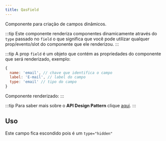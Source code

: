 ```yaml
---
title: QasField
---
```


<div class="flex q-gutter-x-md">
  <doc-link title="Componente" name="QasInput" to="/components/input" />
  <doc-link title="Quasar Componente" name="QInput" href="https://quasar.dev/vue-components/input#qinput-api" />
</div>

Componente para criação de campos dinâmicos.

<doc-api file="field/QasField" name="QasField" />

:::tip
Este componente renderiza componentes dinamicamente através do `type` passado no `field` o que significa que você pode utilizar qualquer prop/evento/slot do componente que ele renderizou.
:::

:::tip
A prop `field` é um objeto que contém as propriedades do componente que será renderizado, exemplo:

```js
{
  name: 'email', // chave que identifica o campo
  label: 'E-mail', // label do campo
  type: 'email' // tipo do campo
}
```

Componente renderizado:
<qas-field :field="{ name: 'email', label: 'E-mail', type: 'Email' }" />
:::

:::tip
Para saber mais sobre o **API Design Pattern** clique [aqui](https://www.notion.so/bildvitta/API-Design-Patterns-5c2509b697614bbbac49cbed0aab70a1).
:::

## Uso
<doc-example file="QasField/Basic" title="Text" />
<doc-example file="QasField/Select" title="Select" />
<doc-example file="QasField/TextArea" title="Text Area" />
<doc-example file="QasField/Number" title="Número" />

Este campo fica escondido pois é um `type="hidden"`
<doc-example file="QasField/Hidden" title="Escondido" />

<doc-example file="QasField/Email" title="E-mail" />
<doc-example file="QasField/Password" title="Senha" />
<doc-example file="QasField/Decimal" title="Decimal" />
<doc-example file="QasField/Money" title="Dinheiro" />
<doc-example file="QasField/Percent" title="Percentual" />
<doc-example file="QasField/Date" title="Data" />
<doc-example file="QasField/Time" title="Hora" />
<doc-example file="QasField/DateTime" title="Dara e Hora" />
<doc-example file="QasField/Boolean" title="Booleano (toogle)" />
<doc-example file="QasField/Checkbox" title="Checkbox" />
<doc-example file="QasField/Radio" title="Radio" />
<doc-example file="QasField/Upload" title="Upload" />
<doc-example file="QasField/SignatureUploader" title="Upload de assinatura" />
<doc-example file="QasField/Editor" title="Editor" />
